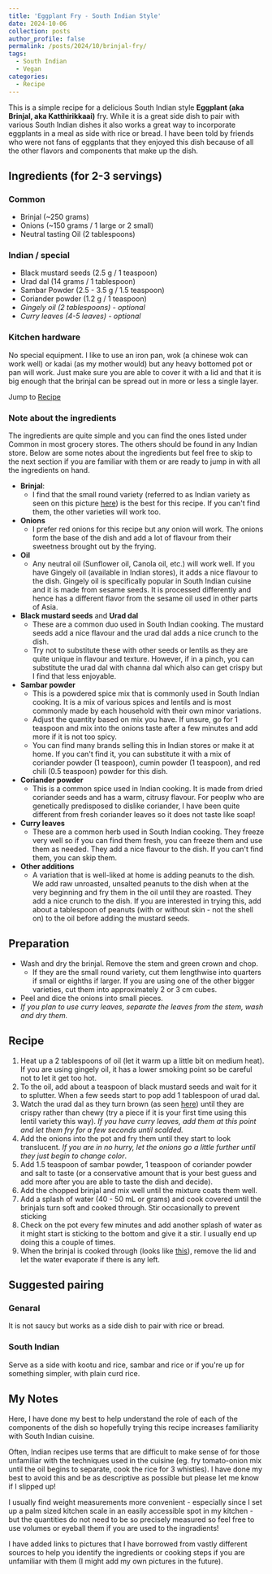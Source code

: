 ```yaml
---
title: 'Eggplant Fry - South Indian Style'
date: 2024-10-06
collection: posts
author_profile: false
permalink: /posts/2024/10/brinjal-fry/
tags:
  - South Indian
  - Vegan
categories:
  - Recipe
---
```


This is a simple recipe for a delicious South Indian style **Eggplant (aka Brinjal, aka Katthirikkaai)** fry. While it is a great side dish to pair with various South Indian dishes it also works a great way to incorporate eggplants in a meal as side with rice or bread. I have been told by friends who were not fans of eggplants that they enjoyed this dish because of all the other flavors and components that make up the dish.

## Ingredients (for 2-3 servings)

### Common
- Brinjal (~250 grams)
- Onions (~150 grams / 1 large or 2 small)
- Neutral tasting Oil (2 tablespoons)

### Indian / special
- Black mustard seeds (2.5 g / 1 teaspoon)
- Urad dal (14 grams / 1 tablespoon)
- Sambar Powder (2.5 - 3.5 g / 1.5 teaspoon)
- Coriander powder (1.2 g / 1 teaspoon)
- _Gingely oil (2 tablespoons) - optional_
- _Curry leaves (4-5 leaves) - optional_

### Kitchen hardware

No special equipment. I like to use an iron pan, wok (a chinese wok can work well) or kadai (as my mother would) but any heavy bottomed pot or pan will work. Just make sure you are able to cover it with a lid and that it is big enough that the brinjal can be spread out in more or less a single layer.

Jump to [Recipe](#recipe)

### Note about the ingredients

The ingredients are quite simple and you can find the ones listed under Common in most grocery stores. The others should be found in any Indian store. Below are some notes about the ingredients but feel free to skip to the next section if you are familiar with them or are ready to jump in with all the ingredients on hand.

- **Brinjal**: 
  - I find that the small round variety (referred to as Indian variety as seen on this picture [here](https://foodwise.org/wp-content/uploads/2022/09/Eggplant_guide_labeled.png)) is the best for this recipe. If you can't find them, the other varieties will work too.
- **Onions**
  - I prefer red onions for this recipe but any onion will work. The onions form the base of the dish and add a lot of flavour from their sweetness brought out by the frying.
- **Oil**
  - Any neutral oil (Sunflower oil, Canola oil, etc.) will work well. If you have Gingely oil (available in Indian stores), it adds a nice flavour to the dish. Gingely oil is specifically popular in South Indian cuisine and it is made from sesame seeds. It is processed differently and hence has a different flavor from the sesame oil used in other parts of Asia.
- **Black mustard seeds** and **Urad dal**
  - These are a common duo used in South Indian cooking. The mustard seeds add a nice flavour and the urad dal adds a nice crunch to the dish.
  - Try not to substitute these with other seeds or lentils as they are quite unique in flavour and texture. However, if in a pinch, you can substitute the urad dal with channa dal which also can get crispy but I find that less enjoyable.
- **Sambar powder**
  - This is a powdered spice mix that is commonly used in South Indian cooking. It is a mix of various spices and lentils and is most commonly made by each household with their own minor variations. 
  - Adjust the quantity based on mix you have. If unsure, go for 1 teaspoon and mix into the onions taste after a few minutes and add more if it is not too spicy.
  - You can find many brands selling this in Indian stores or make it at home. If you can't find it, you can substitute it with a mix of coriander powder (1 teaspoon), cumin powder (1 teaspoon), and red chili (0.5 teaspoon) powder for this dish.
- **Coriander powder**
  - This is a common spice used in Indian cooking. It is made from dried coriander seeds and has a warm, citrusy flavour. For peoplw who are genetically predisposed to dislike coriander, I have been quite different from fresh coriander leaves so it does not taste like soap!
- **Curry leaves**
  - These are a common herb used in South Indian cooking. They freeze very well so if you can find them fresh, you can freeze them and use them as needed. They add a nice flavour to the dish. If you can't find them, you can skip them.
- **Other additions**
  - A variation that is well-liked at home is adding peanuts to the dish. We add raw unroasted, unsalted peanuts to the dish when at the very beginning and fry them in the oil until they are roasted. They add a nice crunch to the dish. If you are interested in trying this, add about a tablespoon of peanuts (with or without skin - not the shell on) to the oil before adding the mustard seeds.

## Preparation

- Wash and dry the brinjal. Remove the stem and green crown and chop. 
  - If they are the small round variety, cut them lengthwise into quarters if small or eighths if larger. If you are using one of the other bigger varieties, cut them into approximately 2 or 3 cm cubes.
- Peel and dice the onions into small pieces.
- _If you plan to use curry leaves, separate the leaves from the stem, wash and dry them._

## Recipe

1. Heat up a 2 tablespoons of oil (let it warm up a little bit on medium heat). If you are using gingely oil, it has a lower smoking point so be careful not to let it get too hot.
2. To the oil, add about a teaspoon of black mustard seeds and wait for it to splutter. When a few seeds start to pop add 1 tablespoon of urad dal.
3. Watch the urad dal as they turn brown (as seen [here](https://b2958125.smushcdn.com/2958125/wp-content/uploads/ulundu-paruppu-chutney-tamil-recipe-without-coconut-ulutham-paruppu-1.jpg?lossy=1&strip=1&webp=1)) until they are crispy rather than chewy (try a piece if it is your first time using this lentil variety this way). _If you have curry leaves, add them at this point and let them fry for a few seconds until scalded._
4. Add the onions into the pot and fry them until they start to look translucent. _If you are in no hurry, let the onions go a little further until they just begin to change color_.
5. Add 1.5 teaspoon of sambar powder, 1 teaspoon of coriander powder and salt to taste (or a conservative amount that is your best guess and add more after you are able to taste the dish and decide).
6. Add the chopped brinjal and mix well until the mixture coats them well.
7. Add a splash of water (40 - 50 mL or grams) and cook covered until the brinjals turn soft and cooked through. Stir occasionally to prevent sticking
8. Check on the pot every few minutes and add another splash of water as it might start is sticking to the bottom and give it a stir. I usually end up doing this a couple of times.
9. When the brinjal is cooked through (looks like [this](https://www.relishthebite.com/wp-content/uploads/2016/04/BrinjalRoast-7.jpg)), remove the lid and let the water evaporate if there is any left.

## Suggested pairing
### Genaral
It is not saucy but works as a side dish to pair with rice or bread.

### South Indian
Serve as a side with kootu and rice, sambar and rice or if you're up for something simpler, with plain curd rice.

## My Notes

Here, I have done my best to help understand the role of each of the components of the dish so hopefully trying this recipe increases familiarity with South Indian cuisine.

Often, Indian recipes use terms that are difficult to make sense of for those unfamiliar with the techniques used in the cuisine (eg. fry tomato-onion mix until the oil begins to separate, cook the rice for 3 whistles). I have done my best to avoid this and be as descriptive as possible but please let me know if I slipped up!

I usually find weight measurements more convenient - especially since I set up a palm sized kitchen scale in an easily accessible spot in my kitchen - but the quantities do not need to be so precisely measured so feel free to use volumes or eyeball them if you are used to the ingradients! 

I have added links to pictures that I have borrowed from vastly different sources to help you identify the ingredients or cooking steps if you are unfamiliar with them (I might add my own pictures in the future).